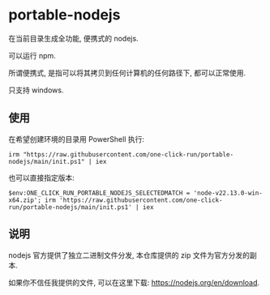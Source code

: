 # portable-nodejs

在当前目录生成全功能, 便携式的 nodejs.

可以运行 npm.

所谓便携式, 是指可以将其拷贝到任何计算机的任何路径下, 都可以正常使用.

只支持 windows.

## 使用

在希望创建环境的目录用 PowerShell 执行:

```
irm "https://raw.githubusercontent.com/one-click-run/portable-nodejs/main/init.ps1" | iex
```

也可以直接指定版本:

```
$env:ONE_CLICK_RUN_PORTABLE_NODEJS_SELECTEDMATCH = 'node-v22.13.0-win-x64.zip'; irm 'https://raw.githubusercontent.com/one-click-run/portable-nodejs/main/init.ps1' | iex
```

## 说明

nodejs 官方提供了独立二进制文件分发, 本仓库提供的 zip 文件为官方分发的副本.

如果你不信任我提供的文件, 可以在这里下载: https://nodejs.org/en/download.
